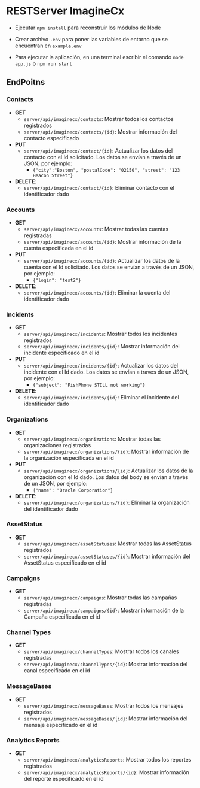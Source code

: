 # RESTServer ImagineCx

* Ejecutar ```npm install``` para reconstruir los módulos de Node

* Crear archivo ```.env``` para poner las variables de entorno que se encuentran en ```example.env```

* Para ejecutar la aplicación, en una terminal escribir el comando ```node app.js``` o ```npm run start```

## EndPoitns
### Contacts
* **GET**
  * ``server/api/imaginecx/contacts``: Mostrar todos los contactos registrados
  * ``server/api/imaginecx/contacts/{id}``: Mostrar información del contacto especificado
* **PUT**
  * ``server/api/imaginecx/contact/{id}``: Actualizar los datos del contacto con el Id solicitado. Los datos se envían a través de un JSON, por ejemplo:
    * ```{"city":"Boston", "postalCode": "02150", "street": "123 Beacon Street"}```
* **DELETE**:
  * ``server/api/imaginecx/contact/{id}``: Eliminar contacto con el identificador dado

### Accounts
* **GET**
  * ``server/api/imaginecx/accounts``: Mostrar todas las cuentas registradas
  * ``server/api/imaginecx/accounts/{id}``: Mostrar información de la cuenta especificada en el id
* **PUT**
  * ``server/api/imaginecx/accounts/{id}``: Actualizar los datos de la cuenta con el Id solicitado. Los datos se envían a través de un JSON, por ejemplo:
    * ```{"login": "test2"}```
* **DELETE**:
  * ``server/api/imaginecx/accounts/{id}``: Eliminar la cuenta del identificador dado

### Incidents
* **GET**
  * ``server/api/imaginecx/incidents``: Mostrar todos los incidentes registrados
  * ``server/api/imaginecx/incidents/{id}``: Mostrar información del incidente especificado en el id
* **PUT**
  * ``server/api/imaginecx/incidents/{id}``: Actualizar los datos del incidente con el Id dado. Los datos se envían a traves de un JSON, por ejemplo:
    * ```{"subject": "FishPhone STILL not working"}```
* **DELETE**:
  * ``server/api/imaginecx/incidents/{id}``: Eliminar el incidente del identificador dado

### Organizations
* **GET**
  * ``server/api/imaginecx/organizations``: Mostrar todas las organizaciones registradas
  * ``server/api/imaginecx/organizations/{id}``: Mostrar información de la organización especificada en el id
* **PUT**
  * ``server/api/imaginecx/organizations/{id}``: Actualizar los datos de la organización con el Id dado. Los datos del body se envían a través de un JSON, por ejemplo:
    * ```{"name": "Oracle Corporation"}```
* **DELETE**:
  * ``server/api/imaginecx/organizations/{id}``: Eliminar la organización del identificador dado

### AssetStatus
* **GET**
  * ``server/api/imaginecx/assetStatuses``: Mostrar todas las AssetStatus registrados
  * ``server/api/imaginecx/assetStatuses/{id}``: Mostrar información del AssetStatus especificado en el id

### Campaigns
* **GET**
  * ``server/api/imaginecx/campaigns``: Mostrar todas las campañas registradas
  * ``server/api/imaginecx/campaigns/{id}``: Mostrar información de la Campaña especificada en el id

### Channel Types
* **GET**
  * ``server/api/imaginecx/channelTypes``: Mostrar todos los canales registradas
  * ``server/api/imaginecx/channelTypes/{id}``: Mostrar información del canal especificado en el id

### MessageBases
* **GET**
  * ``server/api/imaginecx/messageBases``: Mostrar todos los mensajes registrados
  * ``server/api/imaginecx/messageBases/{id}``: Mostrar información del mensaje especificado en el id

### Analytics Reports
* **GET**
  * ``server/api/imaginecx/analyticsReports``: Mostrar todos los reportes registrados
  * ``server/api/imaginecx/analyticsReports/{id}``: Mostrar información del reporte especificado en el id
